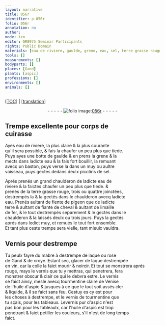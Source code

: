 ```yaml
---
layout: narrative
title: 056r
identifier: p-056r
folio: 056r
annotation: no
author:
mode: tcn
editor: GR8975 Seminar Participants
rights: Public Domain
materials: [eau de riviere, gaulde, grene, eau, sel, terre grasse rouge, fiente de pigeon, terre, fiante de cheval, fer, Vernis, destrempe, mabre, laque, rose de Gand, croye, vin, colle, vernis, tourmentine claire de Venise, huile d'aspic, vernis de tourmentine, vernis pur d'aspic]
tools: []
measurements: []
bodyparts: []
places: [Gand]
plants: [aspic]
professions: []
environments: []
animals: []
---
```


 <p><a href="{{ site.baseurl }}/normalized/">[TOC]</a> | <a href="{{ site.baseurl }}/texts/p-056r_tl/" target="_blank">[translation]</a></p><div class="folio" align="center">- - - - - <a href="http://gallica.bnf.fr/ark:/12148/btv1b10500001g/f117.image" target="_blank"><img src="https://cu-mkp.github.io/2017-workshop-edition/assets/photo-icon.png" alt="folio image: " style="display:inline-block; margin-bottom:-3px;"/>056r</a> - - - - - </div>  
  

## Trempe excellente pour corps de<br/> cuirasse

 
Ayes <span class="m">eau de riviere</span>, la plus claire & la plus courante<br/> qu'il sera possible, & fais la chaufer un peu plus que tiede.<br/> Puys ayes une botte de <span class="m">gaulde</span> & en prens la <span class="m">grene</span> & la<br/> mects dans ladicte <span class="m">eau</span> & la fais fort bouillir, la remuant<br/> avecq un baston, puys verse la dans un muy ou aultre<br/> vaisseau, puys gectes dedans deulx picotins de <span class="m">sel</span>.
 
Aprés prenés un grand chaulderon de ladicte <span class="m">eau de<br/> riviere</span> & la faictes chaufer un peu plus que tiede. &<br/> prenés de la <span class="m">terre grasse rouge</span>, trois ou quattre joinctées,<br/> destrempés la & la gectés dans le chaulderon avecq ladicte<br/> <span class="m">eau</span>. Prenés aultant de <span class="m">fiente de pigeon</span> que de ladicte<br/> <span class="m">terre</span> & aultant de <span class="m">fiante de cheval</span> & aultant de limaille<br/> de <span class="m">fer</span>, & le tout destrempés separem<span class="exp">ent</span> & le gectés dans le<br/> chaulderon & la laissés deulx ou trois jours. Puys la gectés<br/> aprés dans ledict muy, et remués le tout fort ensemble.<br/> Et tant plus ceste trempe sera vielle, tant mieulx vauldra.
 
 
  

## <span class="m">Vernis</span> pour <span class="m">destrempe</span>

 
Tu peulx fayre du <span class="m">mabre</span> à <span class="m">destrempe</span> de <span class="m">laque</span> ou <span class="m">rose<br/> de <span class="pl">Gand</span></span> & de <span class="m">croye</span>. Estant sec, glacer de <span class="m">laque</span> destrempée<br/> en <span class="m">vin</span>, car la <span class="m">colle</span> la faict mourir & noircir. Et tout se mo<span class="exp">n</span>strera aprés<br/> rouge, mays le <span class="m">vernis</span> que tu y mettras, qui penetrera, fera<br/> monstrer obscur & clair ce qui le debvra estre. Le <span class="m"><span class="m">vernis</span></span><br/> se faict ainsy, mesle avecq <span class="m">tourmentine claire de Venise</span><br/> de l'<span class="m">huile d'<span class="pa">aspic</span></span> <span class="del">&</span> jusques à ce que le tout soit assés cler<br/> & liquide, & il se faict sans feu. Cestuy <span class="del">es</span> cy est pour<br/> les choses à <span class="m">destrempe</span>, et le <span class="m">vernis de tourmentine</span> que<br/> tu sçais, pour les tableaux. Le<span class="m">vernis pur d'<span class="pa">aspic</span></span> n'est<br/> pas bon pour les tableaulx, car l'<span class="m">huile d'<span class="pa">aspic</span></span> est trop<br/> penetrant & faict petiller les couleurs, s'il n'est de long temps<br/> faict.
 
 